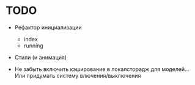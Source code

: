 # TODO

- Рефактор инициализации
  - index
  - running

- Стили (и анимация)

- Не забыть включить кэширование в локалсторадж для моделей... Или придумать систему влючения/выключения
